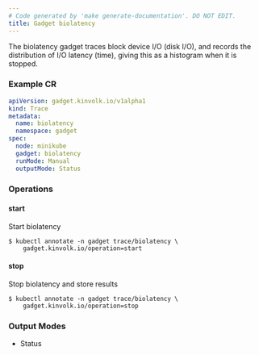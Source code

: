 ```yaml
---
# Code generated by 'make generate-documentation'. DO NOT EDIT.
title: Gadget biolatency
---
```


The biolatency gadget traces block device I/O (disk I/O), and records the
distribution of I/O latency (time), giving this as a histogram when it is
stopped.

### Example CR

```yaml
apiVersion: gadget.kinvolk.io/v1alpha1
kind: Trace
metadata:
  name: biolatency
  namespace: gadget
spec:
  node: minikube
  gadget: biolatency
  runMode: Manual
  outputMode: Status
```

### Operations


#### start

Start biolatency

```
$ kubectl annotate -n gadget trace/biolatency \
    gadget.kinvolk.io/operation=start
```
#### stop

Stop biolatency and store results

```
$ kubectl annotate -n gadget trace/biolatency \
    gadget.kinvolk.io/operation=stop
```

### Output Modes

* Status
